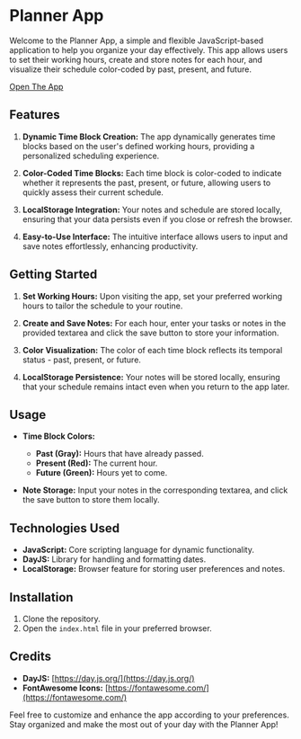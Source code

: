 # Planner App

Welcome to the Planner App, a simple and flexible JavaScript-based application to help you organize your day effectively. This app allows users to set their working hours, create and store notes for each hour, and visualize their schedule color-coded by past, present, and future.

[Open The App](drwho1369.github.io/personalPlannerApp/)

## Features

1. **Dynamic Time Block Creation:** The app dynamically generates time blocks based on the user's defined working hours, providing a personalized scheduling experience.

2. **Color-Coded Time Blocks:** Each time block is color-coded to indicate whether it represents the past, present, or future, allowing users to quickly assess their current schedule.

3. **LocalStorage Integration:** Your notes and schedule are stored locally, ensuring that your data persists even if you close or refresh the browser.

4. **Easy-to-Use Interface:** The intuitive interface allows users to input and save notes effortlessly, enhancing productivity.

## Getting Started

1. **Set Working Hours:** Upon visiting the app, set your preferred working hours to tailor the schedule to your routine.

2. **Create and Save Notes:** For each hour, enter your tasks or notes in the provided textarea and click the save button to store your information.

3. **Color Visualization:** The color of each time block reflects its temporal status - past, present, or future.

4. **LocalStorage Persistence:** Your notes will be stored locally, ensuring that your schedule remains intact even when you return to the app later.

## Usage

- **Time Block Colors:**
  - **Past (Gray):** Hours that have already passed.
  - **Present (Red):** The current hour.
  - **Future (Green):** Hours yet to come.

- **Note Storage:** Input your notes in the corresponding textarea, and click the save button to store them locally.

## Technologies Used

- **JavaScript:** Core scripting language for dynamic functionality.
- **DayJS:** Library for handling and formatting dates.
- **LocalStorage:** Browser feature for storing user preferences and notes.

## Installation

1. Clone the repository.
2. Open the `index.html` file in your preferred browser.

## Credits

- **DayJS:** [https://day.js.org/](https://day.js.org/)
- **FontAwesome Icons:** [https://fontawesome.com/](https://fontawesome.com/)

Feel free to customize and enhance the app according to your preferences. Stay organized and make the most out of your day with the Planner App!

